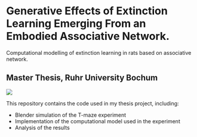 # Generative Effects of Extinction Learning Emerging From an Embodied Associative Network.
Computational modelling of extinction learning in rats based on associative network.
## Master Thesis, Ruhr University Bochum

![](sim.gif)


This repository contains the code used in my thesis project, including:
- Blender simulation of the T-maze experiment
- Implementation of the computational model used in the experiment
- Analysis of the results 
